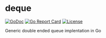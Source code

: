 # deque

[![GoDoc](https://pkg.go.dev/badge/github.com/vmiclott/deque)](https://pkg.go.dev/github.com/vmiclott/deque)
[![Go Report Card](https://goreportcard.com/badge/github.com/vmiclott/deque)](https://goreportcard.com/report/github.com/vmiclott/deque)
[![License](https://img.shields.io/badge/License-MIT-blue.svg)](LICENSE)

Generic double ended queue implentation in Go
